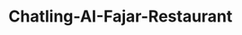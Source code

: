 # Chatling-AI-Fajar-Restaurant
<script> window.chtlConfig = { chatbotId: "7875337114" } </script>
<script async data-id="7875337114" id="chatling-embed-script" type="text/javascript" src="https://chatling.ai/js/embed.js"></script>
